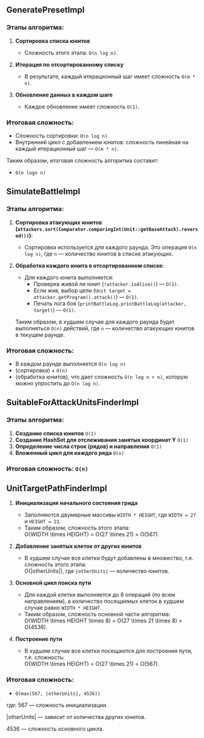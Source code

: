 ## GeneratePresetImpl

### Этапы алгоритма:

1. **Сортировка списка юнитов**
    - Сложность этого этапа: `O(n log n)`.

2. **Итерация по отсортированному списку**
    - В результате, каждый итерационный шаг имеет сложность `O(m * n)`.

3. **Обновление данных в каждом шаге**

    - Каждое обновление имеет сложность `O(1)`.

### Итоговая сложность:

- Сложность сортировки: `O(n log n)`.
- Внутренний цикл с добавлением юнитов: сложность линейная на каждый итерационный шаг — `O(m * n)`.

Таким образом, итоговая сложность алгоритма составит:
- `O(n logn n)`

## SimulateBattleImpl

### Этапы алгоритма:

1. **Сортировка атакующих юнитов (`attackers.sort(Comparator.comparingInt(Unit::getBaseAttack).reversed())`)**:
    - Сортировка используется для каждого раунда. Это операция `O(n log n)`, где `n` — количество юнитов в списке
      атакующих.

2. **Обработка каждого юнита в отсортированном списке**:
    - Для каждого юнита выполняется:
        - Проверка живой ли юнит (`!attacker.isAlive()`) — `O(1)`.
        - Если жив, выбор цели (`Unit target = attacker.getProgram().attack()`) — `O(1)`.
        - Печать лога боя (`printBattleLog.printBattleLog(attacker, target)`) — `O(1)`.

   Таким образом, в худшем случае для каждого раунда будет выполняться `O(n)` действий, где `n` — количество атакующих
   юнитов в текущем раунде.

### Итоговая сложность:
- В каждом раунде выполняется `O(n log n)`
- (сортировка) + `O(n)`
- (обработка юнитов), что дает сложность `O(n log n + n)`, которую можно упростить до `O(n log n)`.

## SuitableForAttackUnitsFinderImpl
### Этапы алгоритма:
1. **Создание списка юнитов** `O(1)`
2. **Создание HashSet для отслеживания занятых координат Y** `O(1)`
3. **Определение числа строк (рядов) и направления** `O(1)`
4. **Вложенный цикл для каждого ряда** `O(n)`
### Итоговая сложность: `O(n)`

## UnitTargetPathFinderImpl

1. **Инициализация начального состояния грида**
   - Заполняются двумерные массивы `WIDTH * HEIGHT`, где `WIDTH = 27` и `HEIGHT = 21`.
   - Таким образом, сложность этого этапа:  
     O(WIDTH \times HEIGHT) = O(27 \times 21) = O(567).


2. **Добавление занятых клеток от других юнитов**
   - В худшем случае все клетки будут добавлены в множество, т.е. сложность этого этапа:  
     O(|otherUnits|), где `|otherUnits|` — количество юнитов.


3. **Основной цикл поиска пути**
   - Для каждой клетки выполняется до 8 операций (по всем направлениям), а количество посещаемых клеток в худшем случае равно `WIDTH * HEIGHT`.
   - Таким образом, сложность основной части алгоритма:  
     O(WIDTH \times HEIGHT \times 8) = O(27 \times 21 \times 8) = O(4536).

4. **Построение пути**
   - В худшем случае все клетки посещаются для построения пути, т.е. сложность:  
     O(WIDTH \times HEIGHT) = O(27 \times 21) = O(567).

### Итоговая сложность:
- `O(max(567, |otherUnits|, 4536))`

где:
567 — сложность инициализации.

|otherUnits| — зависит от количества других юнитов.

4536 — сложность основного цикла.

